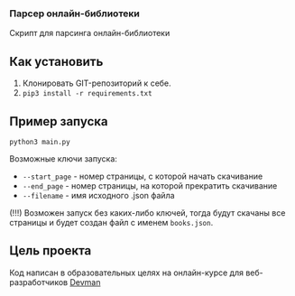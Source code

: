 ### Парсер онлайн-библиотеки

Скрипт для парсинга онлайн-библиотеки

## Как установить

1. Клонировать GIT-репозиторий к себе.
2. `pip3 install -r requirements.txt`

## Пример запуска

`python3 main.py`

Возможные ключи запуска:
* `--start_page` - номер страницы, с которой начать скачивание
* `--end_page` - номер страницы, на которой прекратить скачивание
* `--filename` - имя исходного .json файла

(!!!) Возможен запуск без каких-либо ключей, тогда будут скачаны все страницы и будет создан файл с именем `books.json`.

## Цель проекта

Код написан в образовательных целях на онлайн-курсе для веб-разработчиков [Devman](https://dvmn.org/modules)